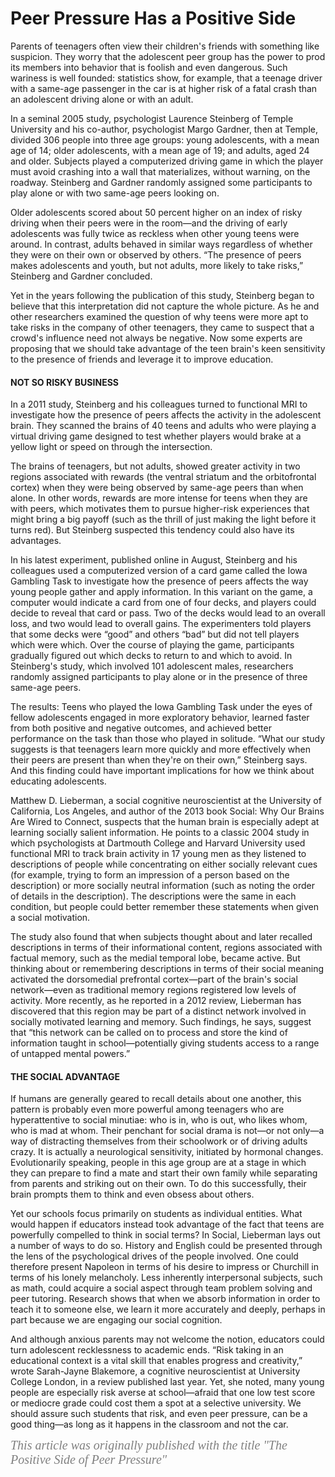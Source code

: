 # Peer Pressure Has a Positive Side
Parents of teenagers often view their children's friends with something like suspicion. They worry that the adolescent peer group has the power to prod its members into behavior that is foolish and even dangerous. Such wariness is well founded: statistics show, for example, that a teenage driver with a same-age passenger in the car is at higher risk of a fatal crash than an adolescent driving alone or with an adult.

In a seminal 2005 study, psychologist Laurence Steinberg of Temple University and his co-author, psychologist Margo Gardner, then at Temple, divided 306 people into three age groups: young adolescents, with a mean age of 14; older adolescents, with a mean age of 19; and adults, aged 24 and older. Subjects played a computerized driving game in which the player must avoid crashing into a wall that materializes, without warning, on the roadway. Steinberg and Gardner randomly assigned some participants to play alone or with two same-age peers looking on.

Older adolescents scored about 50 percent higher on an index of risky driving when their peers were in the room—and the driving of early adolescents was fully twice as reckless when other young teens were around. In contrast, adults behaved in similar ways regardless of whether they were on their own or observed by others. “The presence of peers makes adolescents and youth, but not adults, more likely to take risks,” Steinberg and Gardner concluded.

Yet in the years following the publication of this study, Steinberg began to believe that this interpretation did not capture the whole picture. As he and other researchers examined the question of why teens were more apt to take risks in the company of other teenagers, they came to suspect that a crowd's influence need not always be negative. Now some experts are proposing that we should take advantage of the teen brain's keen sensitivity to the presence of friends and leverage it to improve education.

#### **NOT SO RISKY BUSINESS**
In a 2011 study, Steinberg and his colleagues turned to functional MRI to investigate how the presence of peers affects the activity in the adolescent brain. They scanned the brains of 40 teens and adults who were playing a virtual driving game designed to test whether players would brake at a yellow light or speed on through the intersection.

The brains of teenagers, but not adults, showed greater activity in two regions associated with rewards (the ventral striatum and the orbitofrontal cortex) when they were being observed by same-age peers than when alone. In other words, rewards are more intense for teens when they are with peers, which motivates them to pursue higher-risk experiences that might bring a big payoff (such as the thrill of just making the light before it turns red). But Steinberg suspected this tendency could also have its advantages.

In his latest experiment, published online in August, Steinberg and his colleagues used a computerized version of a card game called the Iowa Gambling Task to investigate how the presence of peers affects the way young people gather and apply information. In this variant on the game, a computer would indicate a card from one of four decks, and players could decide to reveal that card or pass. Two of the decks would lead to an overall loss, and two would lead to overall gains. The experimenters told players that some decks were “good” and others “bad” but did not tell players which were which. Over the course of playing the game, participants gradually figured out which decks to return to and which to avoid. In Steinberg's study, which involved 101 adolescent males, researchers randomly assigned participants to play alone or in the presence of three same-age peers.

The results: Teens who played the Iowa Gambling Task under the eyes of fellow adolescents engaged in more exploratory behavior, learned faster from both positive and negative outcomes, and achieved better performance on the task than those who played in solitude. “What our study suggests is that teenagers learn more quickly and more effectively when their peers are present than when they're on their own,” Steinberg says. And this finding could have important implications for how we think about educating adolescents.

Matthew D. Lieberman, a social cognitive neuroscientist at the University of California, Los Angeles, and author of the 2013 book Social: Why Our Brains Are Wired to Connect, suspects that the human brain is especially adept at learning socially salient information. He points to a classic 2004 study in which psychologists at Dartmouth College and Harvard University used functional MRI to track brain activity in 17 young men as they listened to descriptions of people while concentrating on either socially relevant cues (for example, trying to form an impression of a person based on the description) or more socially neutral information (such as noting the order of details in the description). The descriptions were the same in each condition, but people could better remember these statements when given a social motivation.

The study also found that when subjects thought about and later recalled descriptions in terms of their informational content, regions associated with factual memory, such as the medial temporal lobe, became active. But thinking about or remembering descriptions in terms of their social meaning activated the dorsomedial prefrontal cortex—part of the brain's social network—even as traditional memory regions registered low levels of activity. More recently, as he reported in a 2012 review, Lieberman has discovered that this region may be part of a distinct network involved in socially motivated learning and memory. Such findings, he says, suggest that “this network can be called on to process and store the kind of information taught in school—potentially giving students access to a range of untapped mental powers.”

#### **THE SOCIAL ADVANTAGE**
If humans are generally geared to recall details about one another, this pattern is probably even more powerful among teenagers who are hyperattentive to social minutiae: who is in, who is out, who likes whom, who is mad at whom. Their penchant for social drama is not—or not only—a way of distracting themselves from their schoolwork or of driving adults crazy. It is actually a neurological sensitivity, initiated by hormonal changes. Evolutionarily speaking, people in this age group are at a stage in which they can prepare to find a mate and start their own family while separating from parents and striking out on their own. To do this successfully, their brain prompts them to think and even obsess about others.

Yet our schools focus primarily on students as individual entities. What would happen if educators instead took advantage of the fact that teens are powerfully compelled to think in social terms? In Social, Lieberman lays out a number of ways to do so. History and English could be presented through the lens of the psychological drives of the people involved. One could therefore present Napoleon in terms of his desire to impress or Churchill in terms of his lonely melancholy. Less inherently interpersonal subjects, such as math, could acquire a social aspect through team problem solving and peer tutoring. Research shows that when we absorb information in order to teach it to someone else, we learn it more accurately and deeply, perhaps in part because we are engaging our social cognition.

And although anxious parents may not welcome the notion, educators could turn adolescent recklessness to academic ends. “Risk taking in an educational context is a vital skill that enables progress and creativity,” wrote Sarah-Jayne Blakemore, a cognitive neuroscientist at University College London, in a review published last year. Yet, she noted, many young people are especially risk averse at school—afraid that one low test score or mediocre grade could cost them a spot at a selective university. We should assure such students that risk, and even peer pressure, can be a good thing—as long as it happens in the classroom and not the car.

<i style="font-family:KaiTi;color:gray;font-size:20px;">This article was originally published with the title "The Positive Side of Peer Pressure"</i>

